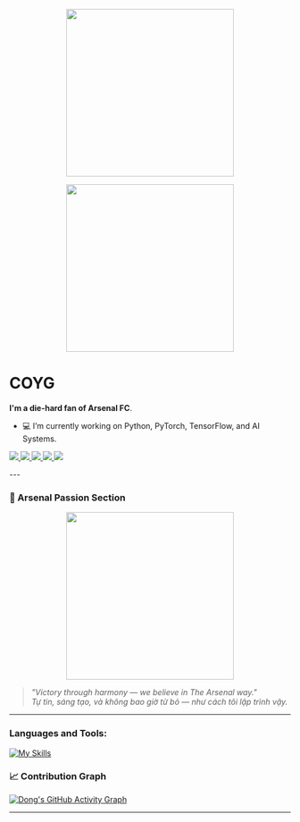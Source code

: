 <p align="center"><img src="https://static.fontstand.com/assets/Uploads/Foundry/74/Aa/_resampled/SetHeightWyI0MDAiLCI0MDAiXQ/AR-DCHYJianWeiGBPro-BD-Aa-21baee1795b83c69d0f5efdbd7ae48fd.png" width="300px"></p>

<!--
lndong2612 is a ✨ special ✨ repository because its README.md (this file) appears on your GitHub profile.
-->
<p align="center">
  <img src="https://media.giphy.com/media/qgQUggAC3Pfv687qPC/giphy.gif" width="300px">
</p>

<h1>COYG</h1>

<b>I'm a die-hard fan of **Arsenal FC**</b>.

- 💻 I’m currently working on Python, PyTorch, TensorFlow, and AI Systems.

<p align="left"> <a href="https://www.linkedin.com/in/lndong2612/" target="_blank"> <img src="https://img.shields.io/badge/LinkedIn-blue?style=flat&logo=linkedin"> </a> 
<a href="https://github.com/lndong2612" target="_blank"> <img src="https://img.shields.io/badge/GitHub-black?style=flat&logo=github"> </a> 
<a href="mailto:lndong2612@gmail.com"> <img src="https://img.shields.io/badge/Gmail-red?style=flat&logo=gmail"> </a> 
<a href="https://www.instagram.com/ddoooooongg" target="_blank"> <img src="https://img.shields.io/badge/Instagram-E4405F?style=flat&logo=instagram&logoColor=white"> </a> 
<a href="https://www.facebook.com/dongarsenal2612" target="_blank"> <img src="https://img.shields.io/badge/Facebook-1877F2?style=flat&logo=facebook&logoColor=white"> </a> </p>
---

### 🚀 Arsenal Passion Section

<p align="center">
  <img src="https://media.giphy.com/media/xT0xeJpnrWC4XWblEk/giphy.gif" width="300"/>
</p>

> *"Victory through harmony — we believe in The Arsenal way."*  
> *Tự tin, sáng tạo, và không bao giờ từ bỏ — như cách tôi lập trình vậy.*

---
### Languages and Tools:
[![My Skills](https://skillicons.dev/icons?i=python,pytorch,tensorflow,cpp,docker,linux)](https://skillicons.dev)

### 📈 Contribution Graph

[![Dong's GitHub Activity Graph](https://github-readme-activity-graph.vercel.app/graph?username=lndong2612&theme=tokyonight&hide_border=true&area=true)](https://github.com/lndong2612)

---
